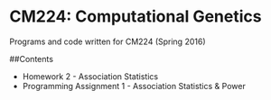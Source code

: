 CM224: Computational Genetics
===========
Programs and code written for CM224 (Spring 2016) 

##Contents
+ Homework 2 - Association Statistics
+ Programming Assignment 1 - Association Statistics & Power




